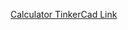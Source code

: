 [Calculator TinkerCad Link](https://www.tinkercad.com/things/50IHyzO8K6l-bodacious-allis/editel?returnTo=https%3A%2F%2Fwww.tinkercad.com%2Fdashboard)

